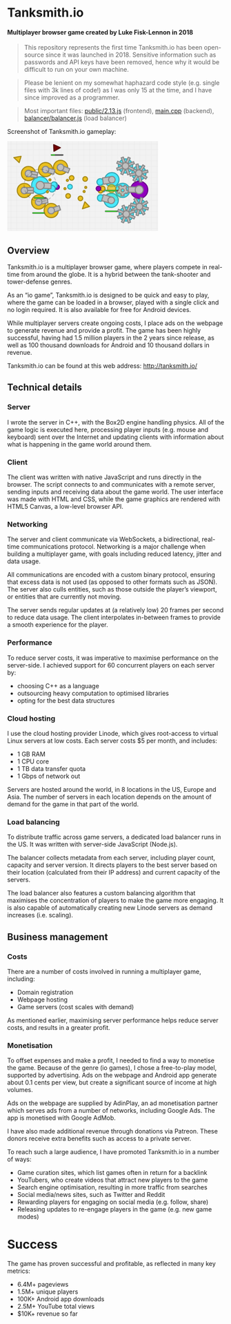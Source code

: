 # Tanksmith.io
#### Multiplayer browser game created by Luke Fisk-Lennon in 2018

> This repository represents the first time Tanksmith.io has been open-source since it was launched in 2018. Sensitive information such as passwords and API keys have been removed, hence why it would be difficult to run on your own machine.

> Please be lenient on my somewhat haphazard code style (e.g. single files with 3k lines of code!) as I was only 15 at the time, and I have since improved as a programmer.

> Most important files: [public/2.13.js](https://github.com/lukefisklennon/tanksmith.io/blob/master/public/2.13.js) (frontend), [main.cpp](https://github.com/lukefisklennon/tanksmith.io/blob/master/main.cpp) (backend), [balancer/balancer.js](https://github.com/lukefisklennon/tanksmith.io/blob/master/balancer/balancer.js) (load balancer)

Screenshot of Tanksmith.io gameplay:

<img src="https://raw.githubusercontent.com/lukefisklennon/tanksmith.io/master/brand/yt-0.png" width="350" />

## Overview

Tanksmith.io is a multiplayer browser game, where players compete in real-time from around the globe. It is a hybrid between the tank-shooter and tower-defense genres.

As an “io game”, Tanksmith.io is designed to be quick and easy to play, where the game can be loaded in a browser, played with a single click and no login required. It is also available for free for Android devices.

While multiplayer servers create ongoing costs, I place ads on the webpage to generate revenue and provide a profit. The game has been highly successful, having had 1.5 million players in the 2 years since release, as well as 100 thousand downloads for Android and 10 thousand dollars in revenue.

Tanksmith.io can be found at this web address: http://tanksmith.io/ 
 
## Technical details 
### Server 
I wrote the server in C++, with the Box2D engine handling physics. All of the game logic is executed here, processing player inputs (e.g. mouse and keyboard) sent over the Internet and updating clients with information about what is happening in the game world around them. 
### Client 
The client was written with native JavaScript and runs directly in the browser. The script connects to and communicates with a remote server, sending inputs and receiving data about the game world. The user interface was made with HTML and CSS, while the game graphics are rendered with HTML5 Canvas, a low-level browser API. 
### Networking 
The server and client communicate via WebSockets, a bidirectional, real-time communications protocol. Networking is a major challenge when building a multiplayer game, with goals including reduced latency, jitter and data usage.

All communications are encoded with a custom binary protocol, ensuring that excess data is not used (as opposed to other formats such as JSON). The server also culls entities, such as those outside the player’s viewport, or entities that are currently not moving. 

The server sends regular updates at (a relatively low) 20 frames per second to reduce data usage. The client interpolates in-between frames to provide a smooth experience for the player. 

### Performance 

To reduce server costs, it was imperative to maximise performance on the server-side. I achieved support for 60 concurrent players on each server by: 
-	choosing C++ as a language 
-	outsourcing heavy computation to optimised libraries 
-	opting for the best data structures 
### Cloud hosting 
I use the cloud hosting provider Linode, which gives root-access to virtual Linux servers at low costs. Each server costs $5 per month, and includes: 
-	1 GB RAM 
-	1 CPU core 
-	1 TB data transfer quota 
-	1 Gbps of network out 
 
Servers are hosted around the world, in 8 locations in the US, Europe and Asia. The number of servers in each location depends on the amount of demand for the game in that part of the world. 
### Load balancing 
To distribute traffic across game servers, a dedicated load balancer runs in the US. It was written with server-side JavaScript (Node.js). 

The balancer collects metadata from each server, including player count, capacity and server version. It directs players to the best server based on their location (calculated from their IP address) and current capacity of the servers. 

The load balancer also features a custom balancing algorithm that maximises the concentration of players to make the game more engaging. It is also capable of automatically creating new Linode servers as demand increases (i.e. scaling). 

## Business management 
### Costs 
There are a number of costs involved in running a multiplayer game, including: 
-	Domain registration 
-	Webpage hosting 
-	Game servers (cost scales with demand) 
 
As mentioned earlier, maximising server performance helps reduce server costs, and results in a greater profit. 

### Monetisation 
To offset expenses and make a profit, I needed to find a way to monetise the game. Because of the genre (io games), I chose a free-to-play model, supported by advertising. Ads on the webpage and Android app generate about 0.1 cents per view, but create a significant source of income at high volumes. 

Ads on the webpage are supplied by AdinPlay, an ad monetisation partner which serves ads from a number of networks, including Google Ads. The app is monetised with Google AdMob. 

I have also made additional revenue through donations via Patreon. These donors receive extra benefits such as access to a private server. 
 
To reach such a large audience, I have promoted Tanksmith.io in a number of ways: 
-	Game curation sites, which list games often in return for a backlink 
-	YouTubers, who create videos that attract new players to the game 
-	Search engine optimisation, resulting in more traffic from searches 
-	Social media/news sites, such as Twitter and Reddit 
-	Rewarding players for engaging on social media (e.g. follow, share) 
-	Releasing updates to re-engage players in the game (e.g. new game modes) 
 
# Success 
  
The game has proven successful and profitable, as reflected in many key metrics: 
-	6.4M+ pageviews 
-	1.5M+ unique players 
-	100K+ Android app downloads 
-	2.5M+ YouTube total views 
-	$10K+ revenue so far
